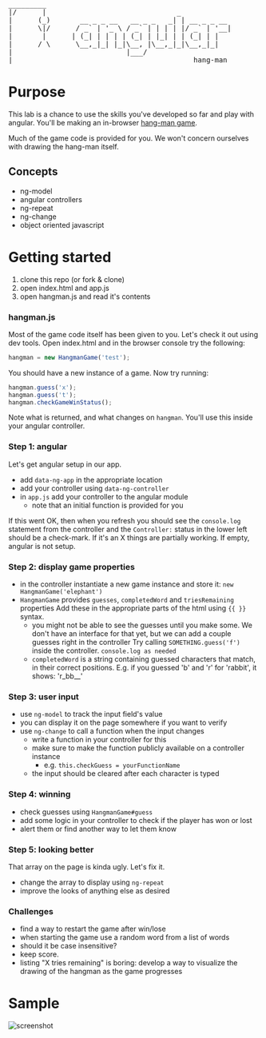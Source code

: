 <pre>
_________
|/      |                               _
|      (_)       __ _ _ __   __ _ _   _| | __ _ _ __
|      \|/      / _` | '_ \ / _` | | | | |/ _` | '__|
|       |      | (_| | | | | (_| | |_| | | (_| | |
|      / \      \__,_|_| |_|\__, |\__,_|_|\__,_|_|
|                           |___/
|___                                        hang-man
</pre>

# Purpose

This lab is a chance to use the skills you've developed so far and play with angular.
You'll be making an in-browser [hang-man game](https://en.wikipedia.org/wiki/Hangman_(game)).

Much of the game code is provided for you.  We won't concern ourselves with drawing the
hang-man itself.

## Concepts

* ng-model
* angular controllers
* ng-repeat
* ng-change
* object oriented javascript

# Getting started

1. clone this repo (or fork & clone)
1. open index.html and app.js
1. open hangman.js and read it's contents


### hangman.js

Most of the game code itself has been given to you.  Let's check it out using dev tools.
Open index.html and in the browser console try the following:

```js
hangman = new HangmanGame('test');
```
You should have a new instance of a game. Now try running:

```js
hangman.guess('x');
hangman.guess('t');
hangman.checkGameWinStatus();
```

Note what is returned, and what changes on `hangman`.  You'll use this inside your angular controller.


### Step 1: angular
Let's get angular setup in our app.  

* add `data-ng-app` in the appropriate location
* add your controller using `data-ng-controller`
* in `app.js` add your controller to the angular module
  * note that an initial function is provided for you

If this went OK, then when you refresh you should see the `console.log`
statement from the controller and the `Controller:` status in the lower left should
be a check-mark.  If it's an X things are partially working.  If empty, angular is not setup.

### Step 2: display game properties

* in the controller instantiate a new game instance and store it: `new HangmanGame('elephant')`
* `HangmanGame` provides `guesses`, `completedWord` and `triesRemaining` properties
Add these in the appropriate parts of the html using `{{ }}` syntax.
  * you might not be able to see the guesses until you make some.  We don't have
  an interface for that yet, but we can add a couple guesses right in the controller
  Try calling `SOMETHING.guess('f')` inside the controller.  `console.log as needed`
  * `completedWord` is a string containing guessed characters that match, in their
    correct positions.  E.g. if you guessed 'b' and 'r' for 'rabbit', it shows: 'r_bb__'



### Step 3: user input

* use `ng-model` to track the input field's value
 * you can display it on the page somewhere if you want to verify
* use `ng-change` to call a function when the input changes
  * write a function in your controller for this
  * make sure to make the function publicly available on a controller instance
    * e.g. `this.checkGuess = yourFunctionName`
  * the input should be cleared after each character is typed

### Step 4: winning

* check guesses using `HangmanGame#guess`
* add some logic in your controller to check if the player has won or lost
* alert them or find another way to let them know

### Step 5: looking better

That array on the page is kinda ugly.  Let's fix it.

* change the array to display using `ng-repeat`
* improve the looks of anything else as desired

### Challenges

* find a way to restart the game after win/lose
* when starting the game use a random word from a list of words
* should it be case insensitive?
* keep score.
* listing "X tries remaining" is boring: develop a way to visualize the drawing of the hangman as the game progresses


# Sample

![screenshot]('assets/screenshot.png')
